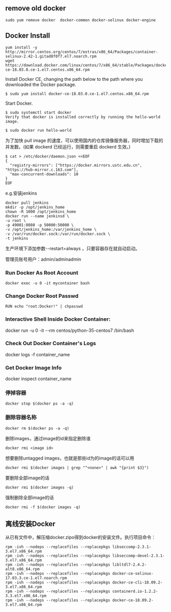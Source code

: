 ## remove old docker

```
sudo yum remove docker  docker-common docker-selinux docker-engine
```

## Docker Install

```
yum install -y http://mirror.centos.org/centos/7/extras/x86_64/Packages/container-selinux-2.42-1.gitad8f0f7.el7.noarch.rpm
wget https://download.docker.com/linux/centos/7/x86_64/stable/Packages/docker-ce-18.03.0.ce-1.el7.centos.x86_64.rpm
```



Install Docker CE, changing the path below to the path where you downloaded the Docker package.
```
$ sudo yum install docker-ce-18.03.0.ce-1.el7.centos.x86_64.rpm

```

Start Docker. 

```
$ sudo systemctl start docker
Verify that docker is installed correctly by running the hello-world image.

$ sudo docker run hello-world

```

为了加快 pull image 的速度，可以使用国内的仓库镜像服务器，同时增加下载的并发数。(如果 dockerd 已经运行，则需要重启 dockerd 生效。)

```
$ cat > /etc/docker/daemon.json <<EOF
{
  "registry-mirrors": ["https://docker.mirrors.ustc.edu.cn", "https://hub-mirror.c.163.com"],
  "max-concurrent-downloads": 10
}
EOF
```
e.g.安装jenkins

```
docker pull jenkins
mkdir -p /opt/jenkins_home
chown -R 1000 /opt/jenkins_home
docker run --name jenkinsd \
-u root \
-p 49001:8080 -p 50000:50000 \
-v /opt/jenkins_home:/var/jenkins_home \
-v /var/run/docker.sock:/var/run/docker.sock \
-t jenkins 
```

生产环境下添加参数--restart=always ，只要容器存在就自动启动。



管理员账号用户：admin/adminadmin
### Run Docker As Root Account

```
docker exec -u 0 -it mycontainer bash

```

### Change Docker Root Passwd

```
RUN echo "root:Docker!" | chpasswd
```

### Interactive Shell Inside Docker Container:

docker run -u 0 -it --rm centos/python-35-centos7 /bin/bash


### Check Out Docker Container's Logs

docker logs -f container_name


### Get Docker Image Info

docker inspect container_name  

### 停掉容器
```
docker stop $(docker ps -a -q)
```

### 删除容器名称

```
docker rm $(docker ps -a -q)

```
删除images，通过image的id来指定删除谁

```
docker rmi <image id>
```

想要删除untagged images，也就是那些id为的image的话可以用

```
docker rmi $(docker images | grep "^<none>" | awk "{print $3}")
```

要删除全部image的话

```
docker rmi $(docker images -q)
```

强制删除全部image的话
```
docker rmi -f $(docker images -q)
```

## 离线安装Docker

从已有文件中，解压缩docker.zipo得到docker的安装文件。执行项目命令：
```
rpm -ivh --nodeps --replacefiles --replacepkgs libseccomp-2.3.1-3.el7.x86_64.rpm
rpm -ivh --nodeps --replacefiles --replacepkgs libseccomp-devel-2.3.1-3.el7.x86_64.rpm 
rpm -ivh --nodeps --replacefiles --replacepkgs libltdl7-2.4.2-alt8.x86_64.rpm
rpm -ivh --nodeps --replacefiles --replacepkgs docker-ce-selinux-17.03.3.ce-1.el7.noarch.rpm
rpm -ivh --nodeps --replacefiles --replacepkgs docker-ce-cli-18.09.2-3.el7.x86_64.rpm
rpm -ivh --nodeps --replacefiles --replacepkgs containerd.io-1.2.2-3.3.el7.x86_64.rpm
rpm -ivh --nodeps --replacefiles --replacepkgs docker-ce-18.09.2-3.el7.x86_64.rpm
```
